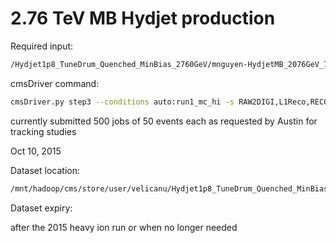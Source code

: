 # 2.76 TeV MB Hydjet production

Required input: 
```bash
/Hydjet1p8_TuneDrum_Quenched_MinBias_2760GeV/mnguyen-HydjetMB_2076GeV_740pre8_MCHI1_74_V3_53XBS_DIGI-RAW-357e79669a127c57ffb9feac23989f82/USER
```

cmsDriver command:
```bash
cmsDriver.py step3 --conditions auto:run1_mc_hi -s RAW2DIGI,L1Reco,RECO -n 2 --eventcontent RECODEBUG --scenario HeavyIons --datatier GEN-SIM-RECO --beamspot RealisticHI2011Collision --filein file:step2.root --fileout file:step3.root --no_exec
```

currently submitted 500 jobs of 50 events each as requested by Austin for tracking studies

Oct 10, 2015

Dataset location:

```bash
/mnt/hadoop/cms/store/user/velicanu/Hydjet1p8_TuneDrum_Quenched_MinBias_2760GeV/HydjetMB_2076GeV_RECODEBUG_753p1/776179b16aca4791f871800c4d86d9a6
```

Dataset expiry:

after the 2015 heavy ion run or when no longer needed

